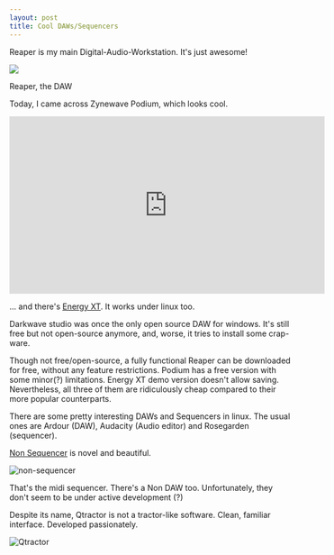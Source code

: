 ```yaml
---
layout: post
title: Cool DAWs/Sequencers
---
```


Reaper is my main Digital-Audio-Workstation. It's just awesome!

![](http://reaper.fm/siteimages/ss_v4_fp.jpg)

Reaper, the DAW

Today, I came across Zynewave Podium, which looks cool.

<iframe width="560" height="315" src="https://www.youtube-nocookie.com/embed/T3FaXcrNckE?rel=0" frameborder="0" allowfullscreen></iframe>



... and there's [Energy XT](http://energy-xt.com). It works under linux too.


Darkwave studio was once the only open source DAW for windows. It's still free but not open-source
anymore, and, worse, it tries to install some crap-ware.

Though not free/open-source, a fully functional Reaper can be downloaded for free, without any feature restrictions. Podium has a free version with some minor(?) limitations. Energy XT demo version doesn't allow saving. Nevertheless, all three of them are ridiculously cheap compared to their more popular counterparts.  

There are some pretty interesting DAWs and Sequencers in linux. The usual ones are Ardour (DAW), Audacity (Audio editor) and Rosegarden (sequencer).

[Non Sequencer](http://non-sequencer.tuxfamily.org/) is novel and beautiful.

![non-sequencer](http://non-sequencer.tuxfamily.org/non-pattern-editor.png "non-sequencer")

That's the midi sequencer. There's a Non DAW too.  Unfortunately, they don't seem to be under active development (?)

Despite its name, Qtractor is not a tractor-like software. Clean, familiar interface. Developed passionately.

![Qtractor](http://qtractor.sourceforge.net/image/qtractor-screenshot8.png "Qtractor")
